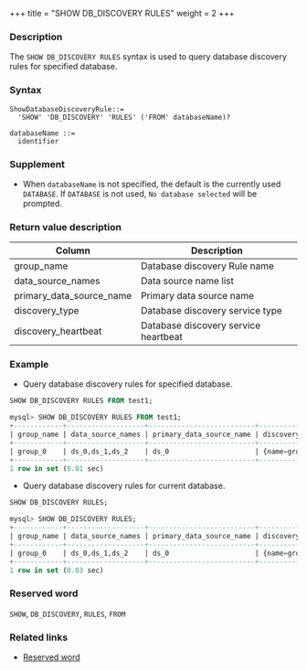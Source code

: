 +++
title = "SHOW DB_DISCOVERY RULES"
weight = 2
+++

### Description

The `SHOW DB_DISCOVERY RULES` syntax is used to query database discovery rules for specified database.

### Syntax

```
ShowDatabaseDiscoveryRule::=
  'SHOW' 'DB_DISCOVERY' 'RULES' ('FROM' databaseName)?

databaseName ::=
  identifier
```

### Supplement

- When `databaseName` is not specified, the default is the currently used `DATABASE`. If `DATABASE` is not used, `No database selected` will be prompted.

### Return value description

| Column                   | Description                            |
| ------------------------ | -------------------------------------- |
| group_name               | Database discovery Rule name           |
| data_source_names        | Data source name list                  |
| primary_data_source_name | Primary data source name               |
| discovery_type           | Database discovery service type        |
| discovery_heartbeat      | Database discovery service heartbeat   |



### Example

- Query database discovery rules for specified database.

```sql
SHOW DB_DISCOVERY RULES FROM test1;
```

```sql
mysql> SHOW DB_DISCOVERY RULES FROM test1;
+------------+-------------------+--------------------------+---------------------------------------------------------------------------------------------------+-----------------------------------------------------------------+
| group_name | data_source_names | primary_data_source_name | discovery_type                                                                                    | discovery_heartbeat                                             |
+------------+-------------------+--------------------------+---------------------------------------------------------------------------------------------------+-----------------------------------------------------------------+
| group_0    | ds_0,ds_1,ds_2    | ds_0                     | {name=group_0_MySQL.MGR, type=MySQL.MGR, props={group-name=558edd3c-02ec-11ea-9bb3-080027e39bd2}} | {name=group_0_heartbeat, props={keep-alive-cron=0/5 * * * * ?}} |
+------------+-------------------+--------------------------+---------------------------------------------------------------------------------------------------+-----------------------------------------------------------------+
1 row in set (0.01 sec)

```

- Query database discovery rules for current database.

```sql
SHOW DB_DISCOVERY RULES;
```

```sql
mysql> SHOW DB_DISCOVERY RULES;
+------------+-------------------+--------------------------+---------------------------------------------------------------------------------------------------+-----------------------------------------------------------------+
| group_name | data_source_names | primary_data_source_name | discovery_type                                                                                    | discovery_heartbeat                                             |
+------------+-------------------+--------------------------+---------------------------------------------------------------------------------------------------+-----------------------------------------------------------------+
| group_0    | ds_0,ds_1,ds_2    | ds_0                     | {name=group_0_MySQL.MGR, type=MySQL.MGR, props={group-name=558edd3c-02ec-11ea-9bb3-080027e39bd2}} | {name=group_0_heartbeat, props={keep-alive-cron=0/5 * * * * ?}} |
+------------+-------------------+--------------------------+---------------------------------------------------------------------------------------------------+-----------------------------------------------------------------+
1 row in set (0.03 sec)
```

### Reserved word

`SHOW`, `DB_DISCOVERY`, `RULES`, `FROM`

### Related links

- [Reserved word](/en/reference/distsql/syntax/reserved-word/)

